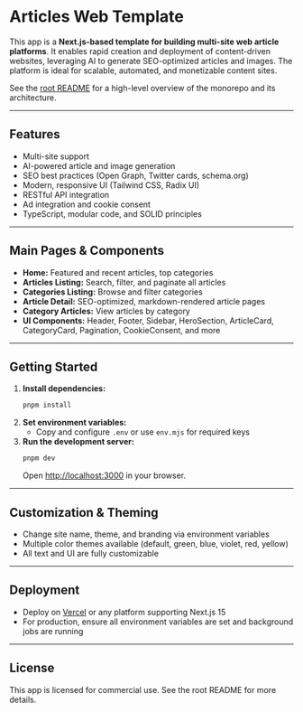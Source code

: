 # Articles Web Template

This app is a **Next.js-based template for building multi-site web article platforms**. It enables rapid creation and deployment of content-driven websites, leveraging AI to generate SEO-optimized articles and images. The platform is ideal for scalable, automated, and monetizable content sites.

See the [root README](../../README.md) for a high-level overview of the monorepo and its architecture.

---

## Features

- Multi-site support
- AI-powered article and image generation
- SEO best practices (Open Graph, Twitter cards, schema.org)
- Modern, responsive UI (Tailwind CSS, Radix UI)
- RESTful API integration
- Ad integration and cookie consent
- TypeScript, modular code, and SOLID principles

---

## Main Pages & Components

- **Home:** Featured and recent articles, top categories
- **Articles Listing:** Search, filter, and paginate all articles
- **Categories Listing:** Browse and filter categories
- **Article Detail:** SEO-optimized, markdown-rendered article pages
- **Category Articles:** View articles by category
- **UI Components:** Header, Footer, Sidebar, HeroSection, ArticleCard, CategoryCard, Pagination, CookieConsent, and more

---

## Getting Started

1. **Install dependencies:**
   ```bash
   pnpm install
   ```
2. **Set environment variables:**
   - Copy and configure `.env` or use `env.mjs` for required keys
3. **Run the development server:**
   ```bash
   pnpm dev
   ```
   Open [http://localhost:3000](http://localhost:3000) in your browser.

---

## Customization & Theming

- Change site name, theme, and branding via environment variables
- Multiple color themes available (default, green, blue, violet, red, yellow)
- All text and UI are fully customizable

---

## Deployment

- Deploy on [Vercel](https://vercel.com/) or any platform supporting Next.js 15
- For production, ensure all environment variables are set and background jobs are running

---

## License

This app is licensed for commercial use. See the root README for more details.
